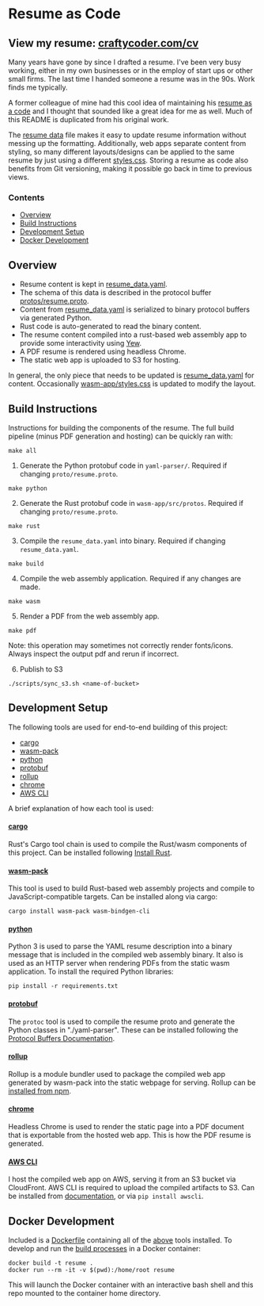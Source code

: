 # Resume as Code

## View my resume: [craftycoder.com/cv](https://craftycoder.com/cv)

Many years have gone by since I drafted a resume. I've been very busy working, either in my own businesses or in the employ of start ups or other small firms. The last time I handed someone a resume was in the 90s. Work finds me typically.

A former colleague of mine had this cool idea of maintaining his [resume as a code](https://github.com/kykosic/resume-as-code) and I thought that sounded like a great idea for me as well. Much of this README is duplicated from his original work.

The [resume data](resume_data.yaml) file makes it easy to update resume information without messing up the formatting. Additionally, web apps separate content from styling, so many different layouts/designs can be applied to the same resume by just using a different [styles.css](wasm-app/styles.css). Storing a resume as code also benefits from Git versioning, making it possible go back in time to previous views.


### Contents
* [Overview](#overview)
* [Build Instructions](#building)
* [Development Setup](#dev-setup)
* [Docker Development](#docker-dev)


<a name="overview"></a>
## Overview

* Resume content is kept in [resume_data.yaml](resume_data.yaml).
* The schema of this data is described in the protocol buffer [protos/resume.proto](protos/resume.proto).
* Content from [resume_data.yaml](resume_data.yaml) is serialized to binary protocol buffers via generated Python.
* Rust code is auto-generated to read the binary content.
* The resume content compiled into a rust-based web assembly app to provide some interactivity using [Yew](https://yew.rs/docs/en/intro/).
* A PDF resume is rendered using headless Chrome.
* The static web app is uploaded to S3 for hosting.

In general, the only piece that needs to be updated is [resume_data.yaml](resume_data.yaml) for content. Occasionally [wasm-app/styles.css](wasm-app/styles.css) is updated to modify the layout.


<a name="building"></a>
## Build Instructions

Instructions for building the components of the resume. The full build pipeline (minus PDF generation and hosting) can be quickly ran with:
```
make all
```

1. Generate the Python protobuf code in `yaml-parser/`. Required if changing `proto/resume.proto`.
```
make python
```

2. Generate the Rust protobuf code in `wasm-app/src/protos`. Required if changing `proto/resume.proto`.
```
make rust
```

3. Compile the `resume_data.yaml` into binary. Required if changing `resume_data.yaml`.
```
make build
```

4. Compile the web assembly application. Required if any changes are made.
```
make wasm
```

5. Render a PDF from the web assembly app.
```
make pdf
```
Note: this operation may sometimes not correctly render fonts/icons. Always inspect the output pdf and rerun if incorrect.

6. Publish to S3
```
./scripts/sync_s3.sh <name-of-bucket>
```



<a name="dev-setup"></a>
## Development Setup

The following tools are used for end-to-end building of this project:
* [cargo](#cargo)
* [wasm-pack](#wasm-pack)
* [python](#python)
* [protobuf](#protobuf)
* [rollup](#rollup)
* [chrome](#chrome)
* [AWS CLI](#aws-cli)

A brief explanation of how each tool is used:

<a name="cargo"></a>
#### [cargo](https://github.com/rust-lang/cargo)
Rust's Cargo tool chain is used to compile the Rust/wasm components of this project. Can be installed following [Install Rust](https://www.rust-lang.org/tools/install).

<a name="wasm-pack"></a>
#### [wasm-pack](https://github.com/rustwasm/wasm-pack)
This tool is used to build Rust-based web assembly projects and compile to JavaScript-compatible targets. Can be installed along via cargo:
```
cargo install wasm-pack wasm-bindgen-cli
```

<a name="python"></a>
#### [python](https://www.python.org/)
Python 3 is used to parse the YAML resume description into a binary message that is included in the compiled web assembly binary. It also is used as an HTTP server when rendering PDFs from the static wasm application. To install the required Python libraries:
```
pip install -r requirements.txt
```

<a name="protobuf"></a>
#### [protobuf](https://developers.google.com/protocol-buffers)
The `protoc` tool is used to compile the resume proto and generate the Python classes in "./yaml-parser". These can be installed following the [Protocol Buffers Documentation](https://developers.google.com/protocol-buffers/docs/downloads).

<a name="rollup"></a>
#### [rollup](https://www.npmjs.com/package/rollup)
Rollup is a module bundler used to package the compiled web app generated by wasm-pack into the static webpage for serving. Rollup can be [installed from npm](https://www.npmjs.com/package/rollup).

<a name="chrome"></a>
#### [chrome](https://www.google.com/chrome/)
Headless Chrome is used to render the static page into a PDF document that is exportable from the hosted web app. This is how the PDF resume is generated.

<a name="aws-cli"></a>
#### [AWS CLI](https://aws.amazon.com/cli/)
I host the compiled web app on AWS, serving it from an S3 bucket via CloudFront. AWS CLI is required to upload the compiled artifacts to S3. Can be installed from [documentation](https://docs.aws.amazon.com/cli/latest/userguide/cli-chap-install.html), or via `pip install awscli`.



<a name="docker-dev"></a>
## Docker Development

Included is a [Dockerfile](Dockerfile) containing all of the [above](#dev-setup) tools installed. To develop and run the [build processes](#building) in a Docker container:

```
docker build -t resume .
docker run --rm -it -v $(pwd):/home/root resume
```
This will launch the Docker container with an interactive bash shell and this repo mounted to the container home directory.
